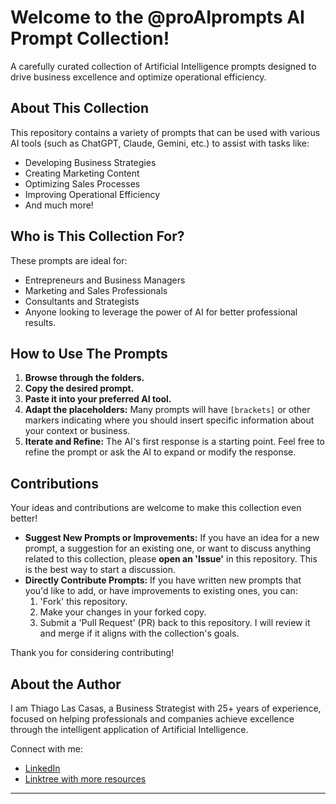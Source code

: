 # Welcome to the @proAIprompts AI Prompt Collection!

A carefully curated collection of Artificial Intelligence prompts designed to drive business excellence and optimize operational efficiency.

## About This Collection

This repository contains a variety of prompts that can be used with various AI tools (such as ChatGPT, Claude, Gemini, etc.) to assist with tasks like:
* Developing Business Strategies
* Creating Marketing Content
* Optimizing Sales Processes
* Improving Operational Efficiency
* And much more!

## Who is This Collection For?

These prompts are ideal for:
* Entrepreneurs and Business Managers
* Marketing and Sales Professionals
* Consultants and Strategists
* Anyone looking to leverage the power of AI for better professional results.

## How to Use The Prompts

1.  **Browse through the folders.**
2.  **Copy the desired prompt.**
3.  **Paste it into your preferred AI tool.**
4.  **Adapt the placeholders:** Many prompts will have `[brackets]` or other markers indicating where you should insert specific information about your context or business.
5.  **Iterate and Refine:** The AI's first response is a starting point. Feel free to refine the prompt or ask the AI to expand or modify the response.

## Contributions 

Your ideas and contributions are welcome to make this collection even better!

* **Suggest New Prompts or Improvements:** If you have an idea for a new prompt, a suggestion for an existing one, or want to discuss anything related to this collection, please **open an 'Issue'** in this repository. This is the best way to start a discussion.
* **Directly Contribute Prompts:** If you have written new prompts that you'd like to add, or have improvements to existing ones, you can:
    1.  'Fork' this repository.
    2.  Make your changes in your forked copy.
    3.  Submit a 'Pull Request' (PR) back to this repository. I will review it and merge if it aligns with the collection's goals.

Thank you for considering contributing!

## About the Author

I am Thiago Las Casas, a Business Strategist with 25+ years of experience, focused on helping professionals and companies achieve excellence through the intelligent application of Artificial Intelligence.

Connect with me:
* [LinkedIn](https://www.linkedin.com/in/thiago-las-casas)
* [Linktree with more resources](https://linktr.ee/thiagolascasas)

---
